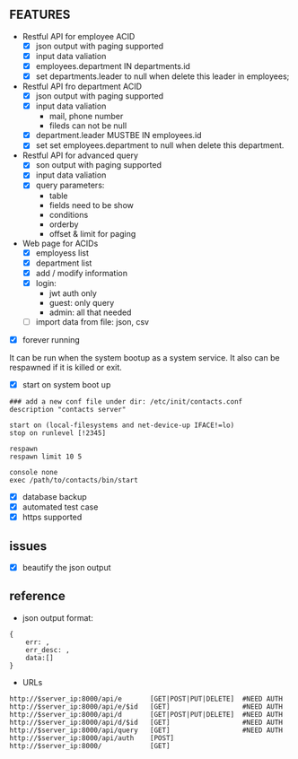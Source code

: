 ## FEATURES

- Restful API for employee ACID
	- [x] json output with paging supported
	- [x] input data valiation
	- [x] employees.department IN departments.id
	- [x] set departments.leader to null when delete this leader in employees;

- Restful API fro department ACID
	- [x] json output with paging supported
	- [x] input data valiation
		- mail, phone number
		- fileds can not be null
	- [x] department.leader MUSTBE IN employees.id
	- [x] set set employees.department to null when delete this department.

- Restful API for advanced query
	- [x] son output with paging supported
	- [x] input data valiation
	- [x] query parameters:
		- table
		- fields need to be show
		- conditions
		- orderby
		- offset & limit for paging

- Web page for ACIDs
	- [x] employess list
	- [x] department list
	- [x] add / modify information
	- [x] login:
		- jwt auth only
		- guest: only query
		- admin: all that needed
	- [ ] import data from file: json, csv

- [x] forever running

It can be run when the system bootup as a system service. It also can be respawned if it is killed or exit. 

- [x] start on system boot up

```
### add a new conf file under dir: /etc/init/contacts.conf
description "contacts server"

start on (local-filesystems and net-device-up IFACE!=lo)
stop on runlevel [!2345]

respawn
respawn limit 10 5

console none
exec /path/to/contacts/bin/start

```

- [x] database backup
- [x] automated test case
- [x] https supported

## issues
- [x] beautify the json output


## reference
- json output format:

````
{
    err: , 
    err_desc: , 
    data:[]
}
````

- URLs

````
http://$server_ip:8000/api/e       [GET|POST|PUT|DELETE]  #NEED AUTH
http://$server_ip:8000/api/e/$id   [GET]                  #NEED AUTH
http://$server_ip:8000/api/d       [GET|POST|PUT|DELETE]  #NEED AUTH
http://$server_ip:8000/api/d/$id   [GET]                  #NEED AUTH
http://$server_ip:8000/api/query   [GET]                  #NEED AUTH
http://$server_ip:8000/api/auth    [POST]
http://$server_ip:8000/            [GET]                  
````

